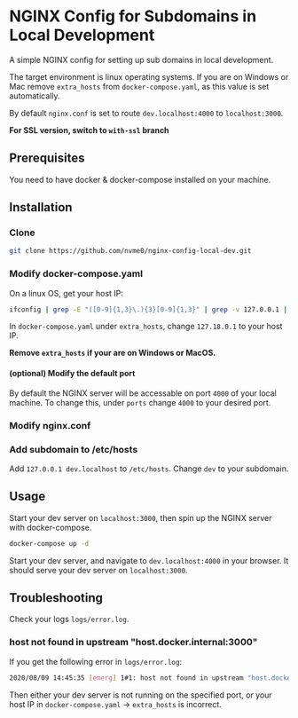 # NGINX Config for Subdomains in Local Development

A simple NGINX config for setting up sub domains in local development.

The target environment is linux operating systems. If you are on Windows or Mac remove `extra_hosts` from `docker-compose.yaml`, as this value is set automatically.

By default `nginx.conf` is set to route `dev.localhost:4000` to `localhost:3000`.

**For SSL version, switch to `with-ssl` branch**

## Prerequisites

You need to have docker & docker-compose installed on your machine.

## Installation

### Clone

```bash
git clone https://github.com/nvme0/nginx-config-local-dev.git

```

### Modify docker-compose.yaml

On a linux OS, get your host IP:

```bash
ifconfig | grep -E "([0-9]{1,3}\.){3}[0-9]{1,3}" | grep -v 127.0.0.1 | awk '{ print $2 }' | cut -f2 -d: | head -n1
```

In `docker-compose.yaml` under `extra_hosts`, change `127.18.0.1` to your host IP.

**Remove `extra_hosts` if your are on Windows or MacOS.**

#### (optional) Modify the default port

By default the NGINX server will be accessable on port `4000` of your local machine. To change this, under `ports` change `4000` to your desired port.

### Modify nginx.conf

### Add subdomain to /etc/hosts

Add `127.0.0.1 dev.localhost` to `/etc/hosts`. Change `dev` to your subdomain.

## Usage

Start your dev server on `localhost:3000`, then spin up the NGINX server with docker-compose.

```bash
docker-compose up -d
```

Start your dev server, and navigate to `dev.localhost:4000` in your browser. It should serve your dev server on `localhost:3000`.

## Troubleshooting

Check your logs `logs/error.log`.

### host not found in upstream "host.docker.internal:3000"

If you get the following error in `logs/error.log`:

```bash
2020/08/09 14:45:35 [emerg] 1#1: host not found in upstream "host.docker.internal:3000" in /etc/nginx/conf.d/nginx.conf:2
```

Then either your dev server is not running on the specified port, or your host IP in `docker-compose.yaml` -> `extra_hosts` is incorrect.

